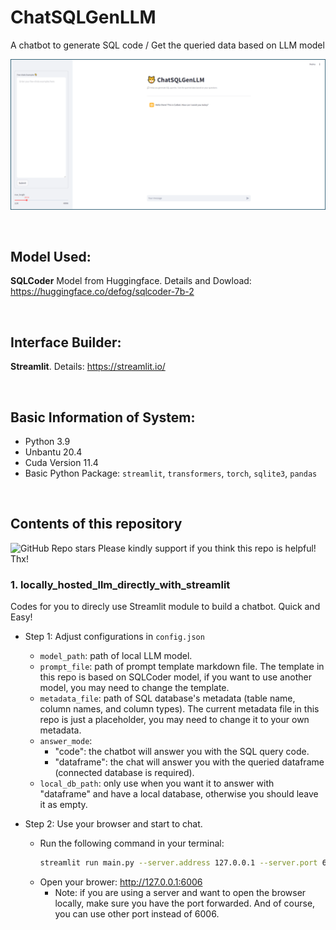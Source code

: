 # ChatSQLGenLLM
A chatbot to generate SQL code / Get the queried data based on LLM model

![Local Image](./interface.png)

&nbsp;

## Model Used:
**SQLCoder** Model from Huggingface. Details and Dowload: https://huggingface.co/defog/sqlcoder-7b-2

&nbsp;

## Interface Builder:
**Streamlit**. Details: https://streamlit.io/

&nbsp;

## Basic Information of System:
- Python 3.9
- Unbantu 20.4
- Cuda Version 11.4
- Basic Python Package: `streamlit`, `transformers`, `torch`, `sqlite3`, `pandas`

&nbsp;

## Contents of this repository
![GitHub Repo stars](https://img.shields.io/github/stars/RyleeSnow/ChatSQLGenLLM) Please kindly support if you think this repo is helpful! Thx!

### 1. locally_hosted_llm_directly_with_streamlit
Codes for you to direcly use Streamlit module to build a chatbot. Quick and Easy!

- Step 1: Adjust configurations in `config.json`
    - `model_path`: path of local LLM model.
    - `prompt_file`: path of prompt template markdown file. The template in this repo is based on SQLCoder model, if you want to use another model, you may need to change the template.
    - `metadata_file`: path of SQL database's metadata (table name, column names, and column types). The current metadata file in this repo is just a placeholder, you may need to change it to your own metadata.
    - `answer_mode`:
        - "code": the chatbot will answer you with the SQL query code.
        - "dataframe": the chat will answer you with the queried dataframe (connected database is required).
    - `local_db_path`: only use when you want it to answer with "dataframe" and have a local database, otherwise you should leave it as empty.

- Step 2: Use your browser and start to chat.
    - Run the following command in your terminal:
        ```bash
        streamlit run main.py --server.address 127.0.0.1 --server.port 6006
        ```
    - Open your brower: http://127.0.0.1:6006
        - Note: if you are using a server and want to open the browser locally, make sure you have the port forwarded. And of course, you can use other port instead of 6006.

